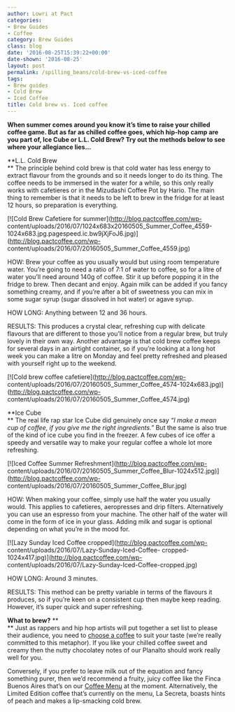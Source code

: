 ```yaml
---
author: Lowri at Pact
categories:
- Brew Guides
- Coffee
category: Brew Guides
class: blog
date: '2016-08-25T15:39:22+00:00'
date-shown: '2016-08-25'
layout: post
permalink: /spilling_beans/cold-brew-vs-iced-coffee
tags:
- Brew guides
- Cold Brew
- Iced Coffee
title: Cold brew vs. Iced coffee
---
```


**When summer comes around you know it’s time to raise your chilled coffee
game. But as far as chilled coffee goes, which hip-hop camp are you part of,
Ice Cube or L.L. Cold Brew? Try out the methods below to see where your
allegiance lies…**

**L.L. Cold Brew  
** The principle behind cold brew is that cold water has less energy to
extract flavour from the grounds and so it needs longer to do its thing. The
coffee needs to be immersed in the water for a while, so this only really
works with cafetieres or in the Mizudashi Coffee Pot by Hario. The main thing
to remember is that it needs to be left to brew in the fridge for at least 12
hours, so preparation is everything.

[![Cold Brew Cafetiere for summer](http://blog.pactcoffee.com/wp-
content/uploads/2016/07/1024x683x20160505_Summer_Coffee_4559-1024x683.jpg.pagespeed.ic.bw9jXjFoJ6.jpg)](http://blog.pactcoffee.com/wp-
content/uploads/2016/07/20160505_Summer_Coffee_4559.jpg)

HOW: Brew your coffee as you usually would but using room temperature water.
You’re going to need a ratio of 7:1 of water to coffee, so for a litre of
water you’ll need around 140g of coffee. Stir it up before popping it in the
fridge to brew. Then decant and enjoy. Again milk can be added if you fancy
something creamy, and if you’re after a bit of sweetness you can mix in some
sugar syrup (sugar dissolved in hot water) or agave syrup.

HOW LONG: Anything between 12 and 36 hours.

RESULTS: This produces a crystal clear, refreshing cup with delicate flavours
that are different to those you’ll notice from a regular brew, but truly
lovely in their own way. Another advantage is that cold brew coffee keeps for
several days in an airtight container, so if you’re looking at a long hot week
you can make a litre on Monday and feel pretty refreshed and pleased with
yourself right up to the weekend.

[![Cold brew coffee cafetiere](http://blog.pactcoffee.com/wp-
content/uploads/2016/07/20160505_Summer_Coffee_4574-1024x683.jpg)](http://blog.pactcoffee.com/wp-
content/uploads/2016/07/20160505_Summer_Coffee_4574.jpg)

**Ice Cube  
** The real life rap star Ice Cube did genuinely once say _“I make a mean cup
of coffee, if you give me the right ingredients.”_ But the same is also true
of the kind of ice cube you find in the freezer. A few cubes of ice offer a
speedy and versatile way to make your regular coffee a whole lot more
refreshing.

[![Iced Coffee Summer Refreshment](http://blog.pactcoffee.com/wp-
content/uploads/2016/07/20160505_Summer_Coffee_Blur-1024x512.jpg)](http://blog.pactcoffee.com/wp-
content/uploads/2016/07/20160505_Summer_Coffee_Blur.jpg)

HOW: When making your coffee, simply use half the water you usually would.
This applies to cafetieres, aeropresses and drip filters. Alternatively you
can use an espresso from your machine. The other half of the water will come
in the form of ice in your glass. Adding milk and sugar is optional depending
on what you’re in the mood for.

[![Lazy Sunday Iced Coffee cropped](http://blog.pactcoffee.com/wp-
content/uploads/2016/07/Lazy-Sunday-Iced-Coffee-
cropped-1024x417.jpg)](http://blog.pactcoffee.com/wp-
content/uploads/2016/07/Lazy-Sunday-Iced-Coffee-cropped.jpg)

HOW LONG: Around 3 minutes.

RESULTS: This method can be pretty variable in terms of the flavours it
produces, so if you’re keen on a consistent cup then maybe keep reading.
However, it’s super quick and super refreshing.

**What to brew?** **  
** Just as rappers and hip hop artists will put together a set list to please
their audience, you need to [choose a coffee](https://pactcoffee.com/coffees)
to suit your taste (we’re really committed to this metaphor). If you like your
chilled coffee sweet and creamy then the nutty chocolatey notes of our
Planalto should work really well for you.

Conversely, if you prefer to leave milk out of the equation and fancy
something purer, then we’d recommend a fruity, juicy coffee like the Finca
Buenos Aires that’s on our [Coffee
Menu](https://www.pactcoffee.com/coffees/finca-buenos-aires) at the moment.
Alternatively, the Limited Edition coffee that’s currently on the menu, La
Secreta, boasts hints of peach and makes a lip-smacking cold brew.